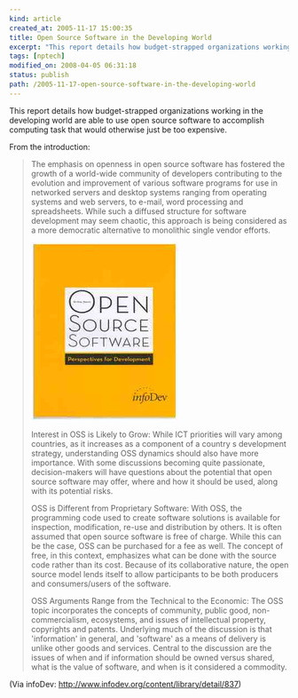 ```yaml
---
kind: article
created_at: 2005-11-17 15:00:35
title: Open Source Software in the Developing World
excerpt: "This report details how budget-strapped organizations working in the developing world are able to use open source software to accomplish computing task that would otherwise just be too expensive."
tags: [nptech]
modified_on: 2008-04-05 06:31:18
status: publish 
path: /2005-11-17-open-source-software-in-the-developing-world
---
```


<p>This report details how budget-strapped organizations working in the developing world are able to use open source software to accomplish computing task that would otherwise just be too expensive.</p>

<p>From the introduction:</p>

<blockquote class="large">
<p>The emphasis on openness in open source software has fostered the growth of a world-wide community of developers contributing to the evolution and improvement of various software programs for use in networked servers and desktop systems ranging from operating systems and web servers, to e-mail, word processing and spreadsheets. While such a diffused structure for software development may seem chaotic, this approach is being considered as a more democratic alternative to monolithic single vendor efforts. 
</p>

<img src="/images/Picture67.jpg" alt="" />
<p>Interest in OSS is Likely to Grow:
While ICT priorities will vary among countries, as it increases as a component of a country s development strategy, understanding OSS dynamics should also have more importance. With some discussions becoming quite passionate, decision-makers will have questions about the potential that open source software may offer, where and how it should be used, along with its potential risks. </p>

<p>OSS is Different from Proprietary Software:
With OSS, the programming code used to create software solutions is available for inspection, modification, re-use and distribution by others. It is often assumed that open source software is free of charge. While this can be the case, OSS can be purchased for a fee as well. The concept of free, in this context, emphasizes what can be done with the source code rather than its cost. Because of its collaborative nature, the open source model lends itself to allow participants to be both producers and consumers/users of the software. </p>

<p>OSS Arguments Range from the Technical to the Economic:
The OSS topic incorporates the concepts of community, public good, non-commercialism, ecosystems, and issues of intellectual property, copyrights and patents. Underlying much of the discussion is that 'information' in general, and 'software' as a means of delivery is unlike other goods and services. Central to the discussion are the issues of when and if information should be owned versus shared, what is the value of software, and when is it considered a commodity. </p></blockquote>

(Via infoDev: <a href="http://www.infodev.org/content/library/detail/837">http://www.infodev.org/content/library/detail/837</a>)
